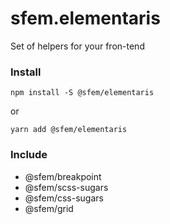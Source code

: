 # sfem.elementaris

Set of helpers for your fron-tend

### Install

```
npm install -S @sfem/elementaris
```

or

```
yarn add @sfem/elementaris
```

### Include

* @sfem/breakpoint
* @sfem/scss-sugars
* @sfem/css-sugars
* @sfem/grid
